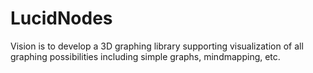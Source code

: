 # LucidNodes
Vision is to develop a 3D graphing library supporting visualization of all graphing possibilities including simple graphs, mindmapping, etc.
